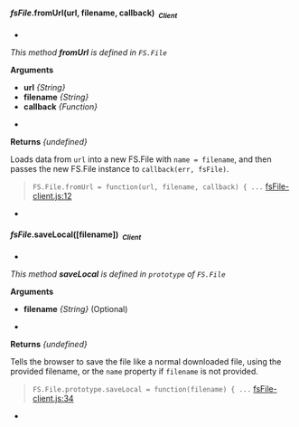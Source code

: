 
#### <a name="FS.File.fromUrl"></a>*fsFile*.fromUrl(url, filename, callback)&nbsp;&nbsp;<sub><i>Client</i></sub> ####
-
*This method __fromUrl__ is defined in `FS.File`*

__Arguments__

* __url__ *{String}*  
* __filename__ *{String}*  
* __callback__ *{Function}*  

-

__Returns__  *{undefined}*

Loads data from `url` into a new FS.File with `name = filename`,
and then passes the new FS.File instance to `callback(err, fsFile)`.


> ```FS.File.fromUrl = function(url, filename, callback) { ...``` [fsFile-client.js:12](fsFile-client.js#L12)

-

#### <a name="FS.File.prototype.saveLocal"></a>*fsFile*.saveLocal([filename])&nbsp;&nbsp;<sub><i>Client</i></sub> ####
-
*This method __saveLocal__ is defined in `prototype` of `FS.File`*

__Arguments__

* __filename__ *{String}*    (Optional)

-

__Returns__  *{undefined}*

Tells the browser to save the file like a normal downloaded file,
using the provided filename, or the `name` property if `filename`
is not provided.


> ```FS.File.prototype.saveLocal = function(filename) { ...``` [fsFile-client.js:34](fsFile-client.js#L34)

-
